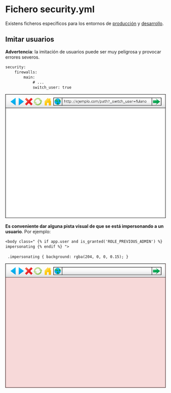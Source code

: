 Fichero security.yml
=======

Existens ficheros específicos para los entornos de [producción](SECURITY_PROD.md) y [desarrollo](SECURITY_DEV.md). 

## Imitar usuarios
 
**Advertencia**: la imitación de usuarios puede ser muy peligrosa y provocar errores severos.
```
security:
    firewalls:
        main:
            # ...
            switch_user: true
```
![Image](images/imitando_usuario.png)

**Es conveniente dar alguna pista visual de que se está impersonando a un usuario**. Por ejemplo:
```
<body class=" {% if app.user and is_granted('ROLE_PREVIOUS_ADMIN') %} impersonating {% endif %} ">
 
 .impersonating { background: rgba(204, 0, 0, 0.15); } 
```

![Image](images/imitando_usuario_pista.png)

